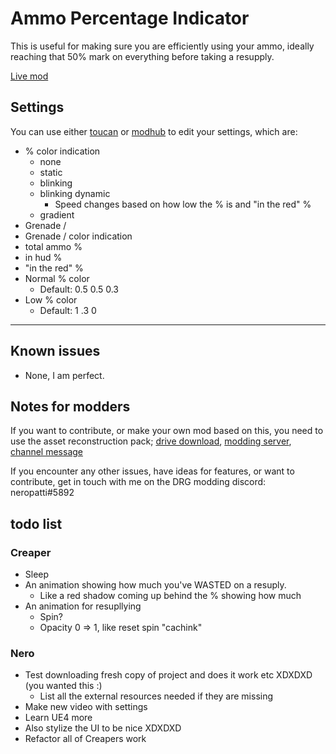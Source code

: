 # Ammo Percentage Indicator

This is useful for making sure you are efficiently using your ammo,
ideally reaching that 50% mark on everything before taking a resupply.

[Live mod](https://mod.io/g/drg/m/ammo-percentage-indicator)

## Settings

You can use either [toucan](https://mod.io/g/drg/m/toucan) or [modhub](https://mod.io/g/drg/m/mod-hub) to edit your settings, which are:

- % color indication
  - none
  - static
  - blinking
  - blinking dynamic
    - Speed changes based on how low the % is and "in the red" %
  - gradient
- Grenade /
- Grenade / color indication
- total ammo %
- in hud %
- "in the red" %
- Normal % color
  - Default: 0.5 0.5 0.3
- Low % color
  - Default: 1 .3 0

---------------------------------

## Known issues

- None, I am perfect.

## Notes for modders

If you want to contribute, or make your own mod based on this, you need to use the asset reconstruction pack; [drive download](https://drive.google.com/file/d/1HL-z5I62FpY6l9Qt2QGnR8ZpHkHyfESQ/view?usp=sharing), [modding server](https://discord.gg/gUw32ayWGt), [channel message](https://discord.com/channels/676880716142739467/883791204930703360/998263940809232507)

If you encounter any other issues, have ideas for features, or want to contribute, get in touch with me on the DRG modding discord: neropatti#5892

## todo list

### Creaper

- Sleep
- An animation showing how much you've WASTED on a resuply.
  - Like a red shadow coming up behind the % showing how much
- An animation for resupllying
  - Spin?
  - Opacity 0 => 1, like reset spin "cachink"

### Nero

- Test downloading fresh copy of project and does it work etc XDXDXD (you wanted this :\)
  - List all the external resources needed if they are missing
- Make new video with settings
- Learn UE4 more
- Also stylize the UI to be nice XDXDXD
- Refactor all of Creapers work
